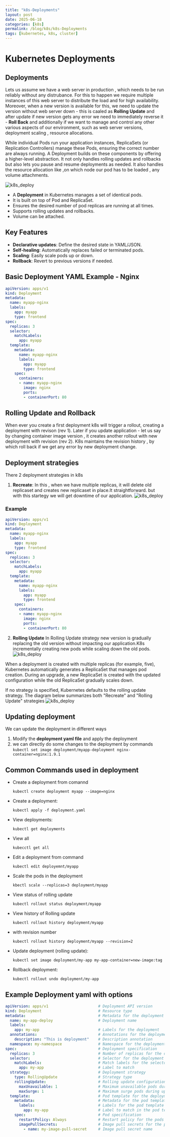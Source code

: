 ```yaml
---
title: "k8s-Deployments"
layout: post
date: 2025-06-18
categories: [k8s]
permalink: /blog/k8s/k8s-Deployments
tags: [kubernetes, k8s, cluster]
---
```


# Kubernetes Deployments

## Deployments
Lets us assume we have a web server in production , which needs to be run reliably without any distrubance. For this to happen we require multiple instances of this web server to distribute the load and for high availability. Moreover, when a new version is available for this, we need to update the version without web server down - this is caaled as **Rolling Update** and after update if new version gets any error we need to immediately reverse it - **Roll Back** and additionally if we want to manage and control any other various aspects of our environment, such as web server versions, deployment scaling , resource allocations.

While individual Pods run your application instances, ReplicaSets (or Replication Controllers) manage these Pods, ensuring the correct number are always running. A Deployment builds on these components by offering a higher-level abstraction. It not only handles rolling updates and rollbacks but also lets you pause and resume deployments as needed. It also handles the resource allocation like ,on which node our pod has to be loaded , any volume attachments.

![k8s_deploy](/assets/images/k8s/k8s_deploy-1.jpg)

- A **Deployment** in Kubernetes manages a set of identical pods.
- It is built on top of Pod and ReplicaSet.
- Ensures the desired number of pod replicas are running at all times.
- Supports rolling updates and rollbacks.
- Volume can be attached.

## Key Features
- **Declarative updates**: Define the desired state in YAML/JSON.
- **Self-healing**: Automatically replaces failed or terminated pods.
- **Scaling**: Easily scale pods up or down.
- **Rollback**: Revert to previous versions if needed.

## Basic Deployment YAML Example - Nginx
```yaml
apiVersion: apps/v1
kind: Deployment
metadata: 
  name: myapp-nginx
  labels:
    app: myapp
    type: frontend
spec:
  replicas: 3
  selector:
    matchLabels:
      app: myapp
  template:
    metadata:
      name: myapp-nginx
      labels:
        app: myapp
        type: frontend
    spec:
      containers:
      - name: myapp-nginx
        image: nginx
        ports:
        - containerPort: 80

```
## Rolling Update and Rollback
When ever you create a first deployment k8s will trigger a rollout, creating a deployment with revison (rev 1). Later if you update application - let us say by changing container image version , it creates another rollout with new deployment with revision (rev 2). K8s maintains the revision history , by which roll back if we get any error by new deployment change.

## Deployment strategies

There 2 deployment strategies in k8s 
1. **Recreate**:
In this , when we have multiple replicas, it will delete old replicaset and creates new replicaset in place.It straightforward. but with this startegy we will get downtime of our application.
![k8s_deploy](/assets/images/k8s/k8s_deploy-2.jpg)

### Example
```yaml
apiVersion: apps/v1
kind: Deployment
metadata: 
  name: myapp-nginx
  labels:
    app: myapp
    type: frontend
spec:
  replicas: 3
  selector:
    matchLabels:
      app: myapp
  template:
    metadata:
      name: myapp-nginx
      labels:
        app: myapp
        type: frontend
    spec:
      containers:
      - name: myapp-nginx
        image: nginx
        ports:
        - containerPort: 80
```

2. **Rolling Update**
In Rolling Update strategy new version is gradually replacing the old version without impacting our application.K8s incrementally creating new pods while scaling down the old pods.
![k8s_deploy](/assets/images/k8s/k8s_deploy-3.jpg)

When a deployment is created with multiple replicas (for example, five), Kubernetes automatically generates a ReplicaSet that manages pod creation. During an upgrade, a new ReplicaSet is created with the updated configuration while the old ReplicaSet gradually scales down.

If no strategy is specified, Kubernetes defaults to the rolling update strategy. The diagram below summarizes both "Recreate" and "Rolling Update" strategies
![k8s_deploy](/assets/images/k8s/k8s_deploy-4.jpg)

## Updating deployment

We can update the deployment in different ways
1. Modify the **deployment yaml file** and apply the deployment
2. we can directly do some changes to the deployment by commands
``` kubectl set image deployment/myapp-deployment nginx-container=nginx:1.9.1 ```

## Common Commands used in deployment
- Create a deployment from comannd
    ```
    kubectl create deployment myapp --image=nginx
    ```
- Create a deployment:
    ```
    kubectl apply -f deployment.yaml
    ```
- View deployments:
    ```
    kubectl get deployments
    ```
- View all
    ```
    kubecctl get all
    ```
- Edit a deployment from command
    ```
    kubectl edit deployemnt/myapp
    ```
- Scale the pods in the deployment
    ```
    kbectl scale --replicas=3 deployment/myapp
    ```
- View status of rolling update
  ```
  kubectl rollout status deployment/myapp
  ```
- View history of Rolling update
  ```
  kubectl rollout history deployment/myapp
  ```
- with revision number
  ```
  kubectl rollout history deployment/myapp --revision=2
  ```

- Update deployment (rolling update):
    ```
    kubectl set image deployment/my-app my-app-container=new-image:tag
    ```
- Rollback deployment:
    ```
    kubectl rollout undo deployment/my-app
    ```
## Example Deployment yaml with options
```yaml
apiVersion: apps/v1                      # Deployment API version
kind: Deployment                         # Resource type
metadata:                                # Metadata for the deployment
  name: my-app-deploy                    # Deployment name
  labels:
    app: my-app                          # Labels for the deployment
  annotations:                           # Annotations for the deployment
    description: "This is deployment"    # Description annotation
  namespace: my-namespace                # Namespace for the deployment
spec:                                    # Deployment specification
  replicas: 3                            # Number of replicas for the deployment
  selector:                              # Selector for the deployment
    matchLabels:                         # Match labels for the selector
      app: my-app                        # Label to match
  strategy:                              # Deployment strategy
    type: RollingUpdate                  # Strategy type
    rollingUpdate:                       # Rolling update configuration
      maxUnavailable: 1                  # Maximum unavailable pods during update
      maxSurge: 1                        # Maximum surge pods during update
  template:                              # Pod template for the deployment
    metadata:                            # Metadata for the pod template
      labels:                            # Labels for the pod template
        app: my-app                      # Label to match in the pod template
    spec:                                # Pod specification
      restartPolicy: Always              # Restart policy for the pods
      imagePullSecrets:                  # Image pull secrets for the pod
        - name: my-image-pull-secret     # Image pull secret name

```

